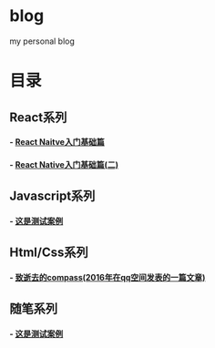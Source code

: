 # blog
my personal blog


# 目录


## React系列


#### - [React Naitve入门基础篇](https://github.com/zhuSass/blog/issues/2)
#### - [React Native入门基础篇(二)](https://github.com/zhuSass/blog/issues/3)


## Javascript系列

#### - [这是测试案例]()

## Html/Css系列

#### - [致逝去的compass(2016年在qq空间发表的一篇文章)](https://github.com/zhuSass/blog/issues/1)

## 随笔系列

#### - [这是测试案例](https://github.com/zhuSass/blog/issues/1)
